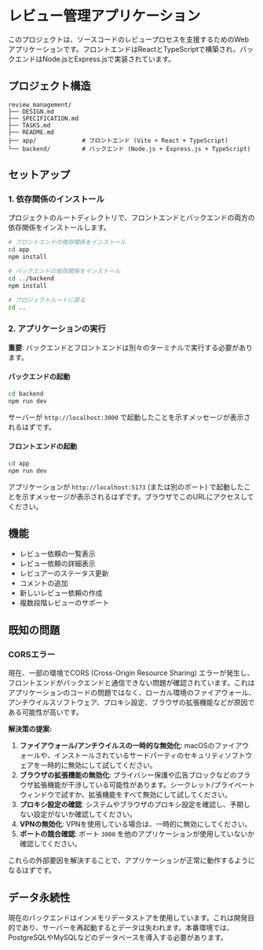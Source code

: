 # レビュー管理アプリケーション

このプロジェクトは、ソースコードのレビュープロセスを支援するためのWebアプリケーションです。フロントエンドはReactとTypeScriptで構築され、バックエンドはNode.jsとExpress.jsで実装されています。

## プロジェクト構造

```
review_management/
├── DESIGN.md
├── SPECIFICATION.md
├── TASKS.md
├── README.md
├── app/             # フロントエンド (Vite + React + TypeScript)
└── backend/         # バックエンド (Node.js + Express.js + TypeScript)
```

## セットアップ

### 1. 依存関係のインストール

プロジェクトのルートディレクトリで、フロントエンドとバックエンドの両方の依存関係をインストールします。

```bash
# フロントエンドの依存関係をインストール
cd app
npm install

# バックエンドの依存関係をインストール
cd ../backend
npm install

# プロジェクトルートに戻る
cd ..
```

### 2. アプリケーションの実行

**重要**: バックエンドとフロントエンドは別々のターミナルで実行する必要があります。

#### バックエンドの起動

```bash
cd backend
npm run dev
```

サーバーが `http://localhost:3000` で起動したことを示すメッセージが表示されるはずです。

#### フロントエンドの起動

```bash
cd app
npm run dev
```

アプリケーションが `http://localhost:5173` (または別のポート) で起動したことを示すメッセージが表示されるはずです。ブラウザでこのURLにアクセスしてください。

## 機能

*   レビュー依頼の一覧表示
*   レビュー依頼の詳細表示
*   レビュアーのステータス更新
*   コメントの追加
*   新しいレビュー依頼の作成
*   複数段階レビューのサポート

## 既知の問題

### CORSエラー

現在、一部の環境でCORS (Cross-Origin Resource Sharing) エラーが発生し、フロントエンドがバックエンドと通信できない問題が確認されています。これはアプリケーションのコードの問題ではなく、ローカル環境のファイアウォール、アンチウイルスソフトウェア、プロキシ設定、ブラウザの拡張機能などが原因である可能性が高いです。

**解決策の提案:**

1.  **ファイアウォール/アンチウイルスの一時的な無効化**: macOSのファイアウォールや、インストールされているサードパーティのセキュリティソフトウェアを一時的に無効にして試してください。
2.  **ブラウザの拡張機能の無効化**: プライバシー保護や広告ブロックなどのブラウザ拡張機能が干渉している可能性があります。シークレット/プライベートウィンドウで試すか、拡張機能をすべて無効にして試してください。
3.  **プロキシ設定の確認**: システムやブラウザのプロキシ設定を確認し、予期しない設定がないか確認してください。
4.  **VPNの無効化**: VPNを使用している場合は、一時的に無効にしてください。
5.  **ポートの競合確認**: ポート `3000` を他のアプリケーションが使用していないか確認してください。

これらの外部要因を解決することで、アプリケーションが正常に動作するようになるはずです。

## データ永続性

現在のバックエンドはインメモリデータストアを使用しています。これは開発目的であり、サーバーを再起動するとデータは失われます。本番環境では、PostgreSQLやMySQLなどのデータベースを導入する必要があります。
